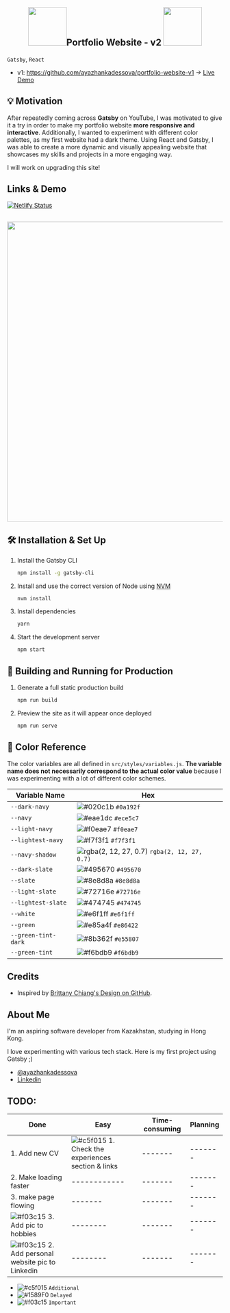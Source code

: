 <h2 align="center">
 <img src="https://media.giphy.com/media/lnt36j6gR1FfSh83ct/giphy.gif" width="90">Portfolio Website - v2 <img src="https://media.giphy.com/media/lnt36j6gR1FfSh83ct/giphy.gif" width="90">
</h2>

`Gatsby`, `React`

- v1: https://github.com/ayazhankadessova/portfolio-website-v1 -> [Live Demo](https://ayazhankadessova-portfolio-website.netlify.app)

## 💡 Motivation

After repeatedly coming across **Gatsby** on YouTube, I was motivated to give it a try in order to make my portfolio website **more responsive and interactive**. Additionally, I wanted to experiment with different color palettes, as my first website had a dark theme. Using React and Gatsby, I was able to create a more dynamic and visually appealing website that showcases my skills and projects in a more engaging way. 

I will work on upgrading this site!

## Links & Demo
[![Netlify Status](https://api.netlify.com/api/v1/badges/92df0046-adaf-4ece-9fa8-004b36b780cf/deploy-status)](https://app.netlify.com/sites/ayazhan-kadessova/deploys)
<h2 align="center">
 <img src="https://github.com/ayazhankadessova/portfolio-website-v2/assets/86869537/2ced8a98-5135-49fc-8584-c45d2c2aafb7" width="700"> 
</h2>

## 🛠 Installation & Set Up

1. Install the Gatsby CLI

   ```sh
   npm install -g gatsby-cli
   ```

2. Install and use the correct version of Node using [NVM](https://github.com/nvm-sh/nvm)

   ```sh
   nvm install
   ```

3. Install dependencies

   ```sh
   yarn
   ```

4. Start the development server

   ```sh
   npm start
   ```

## 🚀 Building and Running for Production

1. Generate a full static production build

   ```sh
   npm run build
   ```

1. Preview the site as it will appear once deployed

   ```sh
   npm run serve
   ```

## 🎨 Color Reference

The color variables are all defined in `src/styles/variables.js`. **The variable name does not necessarily correspond to the actual color value** because I was experimenting with a lot of different color schemes.

| Variable Name       | Hex                                                                                          |
|---------------------|----------------------------------------------------------------------------------------------|
| `--dark-navy`       | ![#020c1b](https://via.placeholder.com/10/0a192f?text=+) `#0a192f`                           |
| `--navy`            | ![#eae1dc](https://via.placeholder.com/10/ece5c7?text=+) `#ece5c7`                           |
| `--light-navy`      | ![#f0eae7](https://via.placeholder.com/10/f0eae7?text=+) `#f0eae7`                           |
| `--lightest-navy`   | ![#f7f3f1](https://via.placeholder.com/10/f7f3f1?text=+) `#f7f3f1`                           |
| `--navy-shadow`     | ![rgba(2, 12, 27, 0.7)](https://via.placeholder.com/10/020c1b?text=+) `rgba(2, 12, 27, 0.7)` |
| `--dark-slate`      | ![#495670](https://via.placeholder.com/10/495670?text=+)   `#495670`                         |
| `--slate`           | ![#8e8d8a](https://via.placeholder.com/10/8e8d8a?text=+) `#8e8d8a`                           |
| `--light-slate`     | ![#72716e](https://via.placeholder.com/10/72716e?text=+) `#72716e`                           |
| `--lightest-slate`  | ![#474745](https://via.placeholder.com/10/474745?text=+) `#474745`                           |
| `--white`           | ![#e6f1ff](https://via.placeholder.com/10/e6f1ff?text=+) `#e6f1ff`                           |
| `--green`           | ![#e85a4f](https://via.placeholder.com/10/e86422?text=+) `#e86422`                           |
| `--green-tint-dark` | ![#8b362f](https://via.placeholder.com/10/e55807?text=+) `#e55807`                           |
| `--green-tint`      | ![#f6bdb9](https://via.placeholder.com/10/f6bdb9?text=+) `#f6bdb9`                           |


## Credits

- Inspired by [Brittany Chiang's Design on GitHub](https://github.com/bchiang7/bchiang7.github.io).

## About Me

I'm an aspiring software developer from Kazakhstan, studying in Hong Kong.

I love experimenting with various tech stack. Here is my first project using Gatsby ;)

- [@ayazhankadessova](https://github.com/ayazhankadessova)
- [Linkedin](https://www.linkedin.com/in/ayazhankad/)

## TODO:

| Done | Easy | Time-consuming | Planning |
| ---- | ------ | ------- | ------- |
| 1. Add new CV | ![#c5f015](https://placehold.co/15x15/c5f015/c5f015.png) 1. Check the experiences section & links| ------- | ------- |
| 2. Make loading faster | ------------ | ------- | ------- |
| 3. make page flowing | -------  | ------- | ------- |
| ![#f03c15](https://placehold.co/15x15/f03c15/f03c15.png) 3. Add pic to hobbies | -------- | ------- | ------- |
| ![#f03c15](https://placehold.co/15x15/f03c15/f03c15.png) 2. Add personal website pic to Linkedin | -------- | ------- | ------- |

- ![#c5f015](https://placehold.co/15x15/c5f015/c5f015.png) `Additional`
- ![#1589F0](https://placehold.co/15x15/1589F0/1589F0.png) `Delayed`
- ![#f03c15](https://placehold.co/15x15/f03c15/f03c15.png) `Important`
